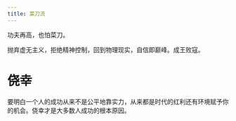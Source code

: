 ```yaml
---
title: 菜刀流
---
```


功夫再高，也怕菜刀。

抛弃虚无主义，拒绝精神控制，回到物理现实，自信即巅峰。成王败寇。

# 侥幸

要明白一个人的成功从来不是公平地靠实力，从来都是时代的红利还有环境赋予你的机会。侥幸才是大多数人成功的根本原因。